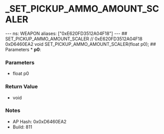 # _SET_PICKUP_AMMO_AMOUNT_SCALER

--- ns: WEAPON aliases: ["0xE620FD3512A04F18"] --- ## SET_PICKUP_AMMO_AMOUNT_SCALER  // 0xE620FD3512A04F18 0xD6460EA2 void SET_PICKUP_AMMO_AMOUNT_SCALER(float p0);  ## Parameters * **p0**:

### Parameters
* float p0

### Return Value
* void

### Notes
* AP Hash: 0x0xD6460EA2
* Build: 811

